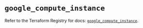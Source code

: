 # `google_compute_instance`

Refer to the Terraform Registry for docs: [`google_compute_instance`](https://registry.terraform.io/providers/hashicorp/google-beta/5.14.0/docs/resources/google_compute_instance).

